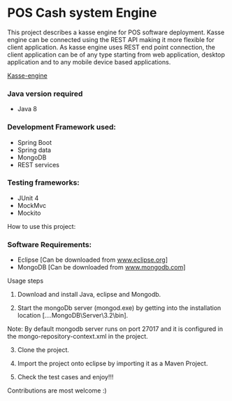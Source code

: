 
POS Cash system Engine
====================
This project describes a kasse engine for POS software deployment. Kasse engine can be connected using the REST API making it more flexible for client application.
As kasse engine uses REST end point connection, the client application can be of any type starting from web application, desktop application and to any mobile device based applications.

[Kasse-engine]

### Java version required
- Java 8

### Development Framework used:
- Spring Boot
- Spring data
- MongoDB
- REST services

### Testing frameworks:
- JUnit 4
- MockMvc
- Mockito

How to use this project:
### Software Requirements:
- Eclipse [Can be downloaded from www.eclipse.org]
- MongoDB [Can be downloaded from www.mongodb.com]

Usage steps

1. Download and install Java, eclipse and Mongodb.

2. Start the mongoDb server (mongod.exe) by getting into the installation location [....MongoDB\Server\3.2\bin].

Note: By default mongodb server runs on port 27017 and it is configured in the mongo-repository-context.xml in the project.

3. Clone the project.

4. Import the project onto eclipse by importing it as a Maven Project.

5. Check the test cases and enjoy!!!

Contributions are most welcome :)

[Kasse-engine]: img/KasseEngine.png
